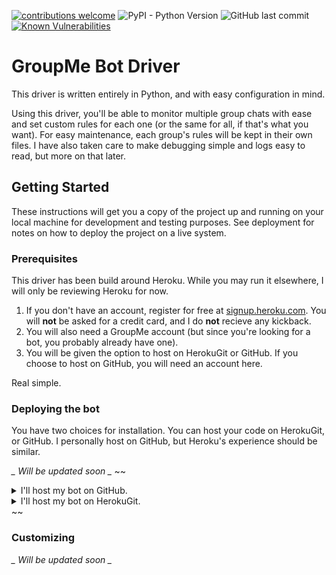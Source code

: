 [![contributions welcome](https://img.shields.io/badge/contributions-welcome-brightgreen.svg?style=flat-square)](https://github.com/paulpfeister/GroupMe-BotDriver/issues) ![PyPI - Python Version](https://img.shields.io/pypi/pyversions/3.svg?style=flat-square) ![GitHub last commit](https://img.shields.io/github/last-commit/paulpfeister/groupme-botdriver.svg?style=flat-square) [![Known Vulnerabilities](https://snyk.io/test/github/paulpfeister/GroupMe-BotDriver/badge.svg?style=flat-square&targetFile=requirements.txt)](https://snyk.io/test/github/paulpfeister/GroupMe-BotDriver?targetFile=requirements.txt)

# GroupMe Bot Driver
This driver is written entirely in Python, and with easy configuration in mind.

Using this driver, you'll be able to monitor multiple group chats with ease and set custom rules for each one (or the same for all, if that's what you want). For easy maintenance, each group's rules will be kept in their own files. I have also taken care to make debugging simple and logs easy to read, but more on that later.

## Getting Started

These instructions will get you a copy of the project up and running on your local machine for development and testing purposes. See deployment for notes on how to deploy the project on a live system.

### Prerequisites

This driver has been build around Heroku. While you may run it elsewhere, I will only be reviewing Heroku for now.

1. If you don't have an account, register for free at [signup.heroku.com](https://signup.heroku.com/). You will **not** be asked for a credit card, and I do **not** recieve any kickback.
2. You will also need a GroupMe account (but since you're looking for a bot, you probably already have one).
3. You will be given the option to host on HerokuGit or GitHub. If you choose to host on GitHub, you will need an account here.

Real simple.

### Deploying the bot

You have two choices for installation. You can host your code on HerokuGit, or GitHub. I personally host on GitHub, but Heroku's experience should be similar.

*_ Will be updated soon _*
~~<details><summary>I'll host my bot on GitHub.</summary><p>
*_ Coming soon _*
</p></details>
<details><summary>I'll host my bot on HerokuGit.</summary><p>
*_ Coming soon _*
</p></details>~~

### Customizing

*_ Will be updated soon _*

